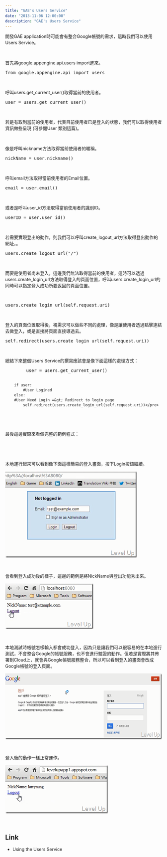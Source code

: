 ```yaml
---
title: "GAE's Users Service"
date: "2013-11-06 12:00:00"
description: "GAE's Users Service"
---
```


<p>
	開發GAE application時可能會有整合Google帳號的需求，這時我們可以使用Users Service。</p>
<p>
	 </p>
<p>
	首先將google.appengine.api.users import進來。</p>
<div class="wlWriterSmartContent" id="scid:812469c5-0cb0-4c63-8c15-c81123a09de7:efa9f881-9b08-4a46-90a4-7c46e0a11e25" style="float: none; padding-bottom: 0px; padding-top: 0px; padding-left: 0px; margin: 0px; display: inline; padding-right: 0px">
	<pre class="py" name="code">
from google.appengine.api import users</pre>
</div>
<p>
	 </p>
<p>
	呼叫users.get_current_user()取得當前的使用者。</p>
<div class="wlWriterSmartContent" id="scid:812469c5-0cb0-4c63-8c15-c81123a09de7:00bb8bbf-1afb-4da6-b4a1-3697c7ae131e" style="float: none; padding-bottom: 0px; padding-top: 0px; padding-left: 0px; margin: 0px; display: inline; padding-right: 0px">
	<pre class="py" name="code">
user = users.get_current_user()</pre>
</div>
<p>
	 </p>
<p>
	若是有取到當前的使用者，代表目前使用者已是登入的狀態，我們可以取得使用者資訊做些呈現 (可參閱User 類別這篇)。</p>
<p>
	 </p>
<p>
	像是呼叫nickname方法取得當前使用者的暱稱。</p>
<div class="wlWriterSmartContent" id="scid:812469c5-0cb0-4c63-8c15-c81123a09de7:026bc800-852c-42f1-bcac-2b2af1cc7e8e" style="float: none; padding-bottom: 0px; padding-top: 0px; padding-left: 0px; margin: 0px; display: inline; padding-right: 0px">
	<pre class="py" name="code">
nickName = user.nickname()</pre>
</div>
<p>
	 </p>
<p>
	呼叫email方法取得當前使用者的Email位置。</p>
<div class="wlWriterSmartContent" id="scid:812469c5-0cb0-4c63-8c15-c81123a09de7:07debd5e-fe50-469f-8a3d-180b1968758f" style="float: none; padding-bottom: 0px; padding-top: 0px; padding-left: 0px; margin: 0px; display: inline; padding-right: 0px">
	<pre class="py" name="code">
email = user.email()</pre>
</div>
<p>
	 </p>
<p>
	或者是呼叫user_id方法取得當前使用者的識別ID。</p>
<div class="wlWriterSmartContent" id="scid:812469c5-0cb0-4c63-8c15-c81123a09de7:59495033-bb13-418c-95ed-aa755cada879" style="float: none; padding-bottom: 0px; padding-top: 0px; padding-left: 0px; margin: 0px; display: inline; padding-right: 0px">
	<pre class="py" name="code">
userID = user.user_id()</pre>
</div>
<p>
	 </p>
<p>
	若需要實現登出的動作，則我們可以呼叫create_logout_url方法取得登出動作的網址，。</p>
<div class="wlWriterSmartContent" id="scid:812469c5-0cb0-4c63-8c15-c81123a09de7:56d5b7d0-15e4-4947-99da-c0038cf37a6b" style="float: none; padding-bottom: 0px; padding-top: 0px; padding-left: 0px; margin: 0px; display: inline; padding-right: 0px">
	<pre class="py" name="code">
users.create_logout_url("/")</pre>
</div>
<p>
	 </p>
<p>
	而要是使用者尚未登入，這邊我們無法取得當前的使用者，這時可以透過users.create_login_url方法取得登入的頁面位置，呼叫users.create_login_url的同時可以指定登入成功所要返回的頁面位置。</p>
<p>
	 </p>
<div class="wlWriterSmartContent" id="scid:812469c5-0cb0-4c63-8c15-c81123a09de7:59beaf6a-f31b-4df5-9105-b52fa1558321" style="float: none; padding-bottom: 0px; padding-top: 0px; padding-left: 0px; margin: 0px; display: inline; padding-right: 0px">
	<pre class="py" name="code">
users.create_login_url(self.request.uri)</pre>
</div>
<p>
	 </p>
<p>
	登入的頁面位置取得後，視需求可以做些不同的處理，像是讓使用者透過點擊連結去做登入，或是直接將頁面直接導過去。</p>
<div class="wlWriterSmartContent" id="scid:812469c5-0cb0-4c63-8c15-c81123a09de7:c0a3c5fc-a265-47b6-bd83-c5d95f7829b6" style="float: none; padding-bottom: 0px; padding-top: 0px; padding-left: 0px; margin: 0px; display: inline; padding-right: 0px">
	<pre class="py" name="code">
self.redirect(users.create_login_url(self.request.uri))</pre>
</div>
<p>
	 </p>
<p>
	總結下來整個Users Service的撰寫應該會是像下面這樣的處理方式：</p>
<div class="wlWriterSmartContent" id="scid:812469c5-0cb0-4c63-8c15-c81123a09de7:afd8728a-205a-49fe-8eea-9990bbd48249" style="float: none; padding-bottom: 0px; padding-top: 0px; padding-left: 0px; margin: 0px; display: inline; padding-right: 0px">
	<pre class="py" name="code">
    	user = users.get_current_user()

    	if user:
    		#User Logined
    	else:
		#User Need Login =&gt; Redirect to login page
    		self.redirect(users.create_login_url(self.request.uri))</pre>
</div>
<p>
	 </p>
<p>
	最後這邊實際來看個完整的範例程式：</p>
<p><script src="\images\posts\dd434fd1-e8bf-48d5-9df8-551c2f5cd471\6130083.js"></script>
	 </p>
<p>
	 </p>
<p>
	本地運行起來可以看到像下面這樣簡易的登入畫面，按下Login按鈕繼續。</p>
<p>
	<img alt="image" border="0" height="278" src="\images\posts\dd434fd1-e8bf-48d5-9df8-551c2f5cd471\image_thumb.png" style="border-top: 0px; border-right: 0px; border-bottom: 0px; border-left: 0px" width="424" /></p>
<p>
	 </p>
<p>
	會看到登入成功後的樣子，這邊的範例是將NickName與登出功能秀出來。</p>
<p>
	<img alt="image" border="0" height="147" src="\images\posts\dd434fd1-e8bf-48d5-9df8-551c2f5cd471\image_thumb_1.png" style="border-top: 0px; border-right: 0px; border-bottom: 0px; border-left: 0px" width="284" /></p>
<p>
	 </p>
<p>
	本地測試時帳號怎樣輸入都會成功登入，因為只是讓我們可以很容易的在本地進行測試，不會整合Google的帳號服務，也不會進行驗證的動作。但若是實際將其佈署到Cloud上，就會與Google帳號服務整合，所以可以看到登入的畫面會改成Google帳號的登入頁面。</p>
<p>
	<img alt="image" border="0" height="212" src="\images\posts\dd434fd1-e8bf-48d5-9df8-551c2f5cd471\image_thumb_3.png" style="border-top: 0px; border-right: 0px; border-bottom: 0px; border-left: 0px" width="644" /></p>
<p>
	 </p>
<p>
	登入後的動作一樣正常運作。</p>
<p>
	<img alt="image" border="0" height="156" src="\images\posts\dd434fd1-e8bf-48d5-9df8-551c2f5cd471\image_thumb_2.png" style="border-top: 0px; border-right: 0px; border-bottom: 0px; border-left: 0px" width="331" /></p>
<p>
	 </p>
<h2>
	Link</h2>
<ul>
	<li>
		Using the Users Service</li>
</ul>
